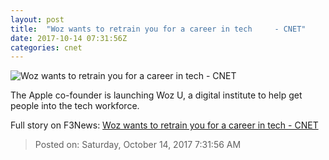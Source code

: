 ```yaml
---
layout: post
title:  "Woz wants to retrain you for a career in tech     - CNET"
date: 2017-10-14 07:31:56Z
categories: cnet
---
```


![Woz wants to retrain you for a career in tech     - CNET](https://cnet2.cbsistatic.com/img/bQYyhxsq47eHImQ_PeIWS5qRgXg=/670x503/2017/10/13/e0080c65-4baa-421a-8a41-e8334c4b0634/gettyimages-682406906.jpg)

The Apple co-founder is launching Woz U, a digital institute to help get people into the tech workforce.


Full story on F3News: [Woz wants to retrain you for a career in tech     - CNET](http://www.f3nws.com/n/qXEMkH)

> Posted on: Saturday, October 14, 2017 7:31:56 AM

